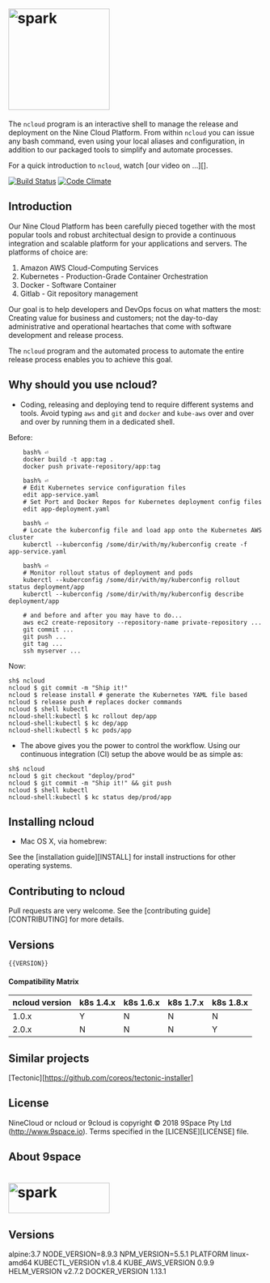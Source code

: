 # <img src="http://git.9space.io/open-source/nine-cloud/raw/master/lib/9space-spark.png" alt="spark" width="200" height="200">

The `ncloud` program is an interactive shell to manage the release and deployment on the Nine Cloud Platform. From within `ncloud` you can
issue any bash command, even using your local aliases and configuration, in addition to our packaged tools to simplify and automate processes.

For a quick introduction to `ncloud`, watch [our video on ...][].


[![Build Status](https://travis-ci.org/9space/nine-cloud.png?branch=master)](https://travis-ci.org/9space/nine-cloud)
[![Code Climate](https://codeclimate.com/github/9space/nine-cloud.png)](https://codeclimate.com/github/9space/nine-cloud)

[our video on Upcase]: https://upcase.com/videos/9space?utm_source=github&utm_medium=open-source&utm_campaign=9space

## Introduction

Our Nine Cloud Platform has been carefully pieced together with the most popular tools and robust architectual design to provide a continuous integration and scalable platform for your applications and servers. The platforms of choice are:
  1. Amazon AWS Cloud-Computing Services
  2. Kubernetes - Production-Grade Container Orchestration
  3. Docker - Software Container
  4. Gitlab - Git repository management

Our goal is to help developers and DevOps focus on what matters the most: Creating value for business and customers; not the day-to-day administrative and operational heartaches that come with software development and release process.

The `ncloud` program and the automated process to automate the entire release process enables you to achieve this goal.


## Why should you use ncloud?

* Coding, releasing and deploying tend to require different systems and tools. Avoid typing `aws` and `git` and `docker` and `kube-aws` over and over and over
  by running them in a dedicated shell.

Before:

        bash% ⏎
        docker build -t app:tag .
        docker push private-repository/app:tag

        bash% ⏎
        # Edit Kubernetes service configuration files
        edit app-service.yaml
        # Set Port and Docker Repos for Kubernetes deployment config files
        edit app-deployment.yaml

        bash% ⏎
        # Locate the kuberconfig file and load app onto the Kubernetes AWS cluster
        kuberctl --kuberconfig /some/dir/with/my/kuberconfig create -f app-service.yaml

        bash% ⏎
        # Monitor rollout status of deployment and pods
        kuberctl --kuberconfig /some/dir/with/my/kuberconfig rollout status deployment/app
        kuberctl --kuberconfig /some/dir/with/my/kuberconfig describe deployment/app

        # and before and after you may have to do...
        aws ec2 create-repository --repository-name private-repository ...
        git commit ...
        git push ...
        git tag ...
        ssh myserver ...

Now:

<pre><code>sh$ ncloud
ncloud $ git commit -m "Ship it!"
ncloud $ release install # generate the Kubernetes YAML file based
ncloud $ release push # replaces docker commands
ncloud $ shell kubectl
ncloud-shell:kubectl $ kc rollout dep/app
ncloud-shell:kubectl $ kc dep/app
ncloud-shell:kubectl $ kc pods/app
</code></pre>

* The above gives you the power to control the workflow. Using our continuous integration (CI) setup the above would be as simple as:

<pre><code>sh$ ncloud
ncloud $ git checkout "deploy/prod"
ncloud $ git commit -m "Ship it!" && git push
ncloud $ shell kubectl
ncloud-shell:kubectl $ kc status dep/prod/app
</code></pre>

## Installing ncloud

* Mac OS X, via homebrew:

See the [installation guide][INSTALL] for install instructions for other
operating systems.

## Contributing to ncloud

Pull requests are very welcome. See the [contributing guide][CONTRIBUTING] for
more details.

## Versions

```
{{VERSION}}
```

#### Compatibility Matrix

| ncloud version | k8s 1.4.x | k8s 1.6.x | k8s 1.7.x | k8s 1.8.x |
|--------------|-----------|-----------|-----------|-----------|
| 1.0.x        | Y         | N         | N         | N         |
| 2.0.x        | N         | N         | N         | Y         |

## Similar projects

[Tectonic][https://github.com/coreos/tectonic-installer]

## License

NineCloud or ncloud or 9cloud is copyright © 2018 9Space Pty Ltd (http://www.9space.io). Terms specified in the
[LICENSE][LICENSE] file.

## About 9space

# <img src="http://git.9space.io/open-source/nine-cloud/raw/master/lib/9space-logo.png" alt="spark" width="200" height="60">

## Versions
alpine:3.7
NODE_VERSION=8.9.3 NPM_VERSION=5.5.1
PLATFORM linux-amd64
KUBECTL_VERSION v1.8.4
KUBE_AWS_VERSION 0.9.9
HELM_VERSION v2.7.2
DOCKER_VERSION 1.13.1
